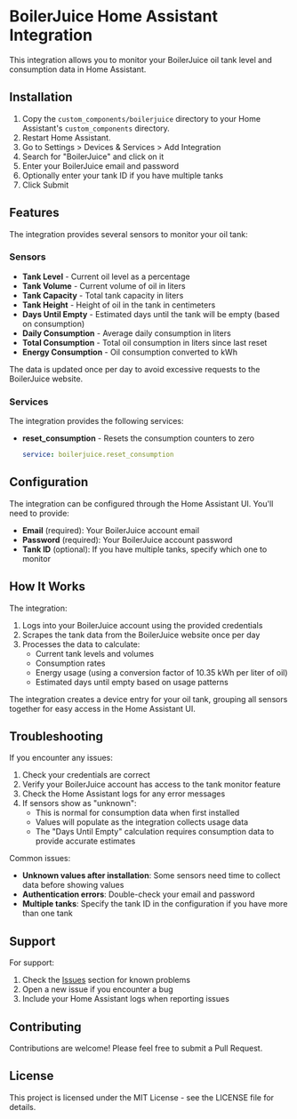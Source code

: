 # BoilerJuice Home Assistant Integration

This integration allows you to monitor your BoilerJuice oil tank level and consumption data in Home Assistant.

## Installation

1. Copy the `custom_components/boilerjuice` directory to your Home Assistant's `custom_components` directory.
2. Restart Home Assistant.
3. Go to Settings > Devices & Services > Add Integration
4. Search for "BoilerJuice" and click on it
5. Enter your BoilerJuice email and password
6. Optionally enter your tank ID if you have multiple tanks
7. Click Submit

## Features

The integration provides several sensors to monitor your oil tank:

### Sensors

- **Tank Level** - Current oil level as a percentage
- **Tank Volume** - Current volume of oil in liters
- **Tank Capacity** - Total tank capacity in liters
- **Tank Height** - Height of oil in the tank in centimeters
- **Days Until Empty** - Estimated days until the tank will be empty (based on consumption)
- **Daily Consumption** - Average daily consumption in liters
- **Total Consumption** - Total oil consumption in liters since last reset
- **Energy Consumption** - Oil consumption converted to kWh

The data is updated once per day to avoid excessive requests to the BoilerJuice website.

### Services

The integration provides the following services:

- **reset_consumption** - Resets the consumption counters to zero
  ```yaml
  service: boilerjuice.reset_consumption
  ```

## Configuration

The integration can be configured through the Home Assistant UI. You'll need to provide:

- **Email** (required): Your BoilerJuice account email
- **Password** (required): Your BoilerJuice account password
- **Tank ID** (optional): If you have multiple tanks, specify which one to monitor

## How It Works

The integration:

1. Logs into your BoilerJuice account using the provided credentials
2. Scrapes the tank data from the BoilerJuice website once per day
3. Processes the data to calculate:
   - Current tank levels and volumes
   - Consumption rates
   - Energy usage (using a conversion factor of 10.35 kWh per liter of oil)
   - Estimated days until empty based on usage patterns

The integration creates a device entry for your oil tank, grouping all sensors together for easy access in the Home Assistant UI.

## Troubleshooting

If you encounter any issues:

1. Check your credentials are correct
2. Verify your BoilerJuice account has access to the tank monitor feature
3. Check the Home Assistant logs for any error messages
4. If sensors show as "unknown":
   - This is normal for consumption data when first installed
   - Values will populate as the integration collects usage data
   - The "Days Until Empty" calculation requires consumption data to provide accurate estimates

Common issues:

- **Unknown values after installation**: Some sensors need time to collect data before showing values
- **Authentication errors**: Double-check your email and password
- **Multiple tanks**: Specify the tank ID in the configuration if you have more than one tank

## Support

For support:

1. Check the [Issues](https://github.com/yourusername/boilerjuice-scrape/issues) section for known problems
2. Open a new issue if you encounter a bug
3. Include your Home Assistant logs when reporting issues

## Contributing

Contributions are welcome! Please feel free to submit a Pull Request.

## License

This project is licensed under the MIT License - see the LICENSE file for details.
